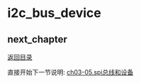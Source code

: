 # i2c_bus_device

## next_chapter

[返回目录](./SUMMARY.md)

直接开始下一节说明: [ch03-05.spi总线和设备](./ch03-05.spi_bus_device.md)
